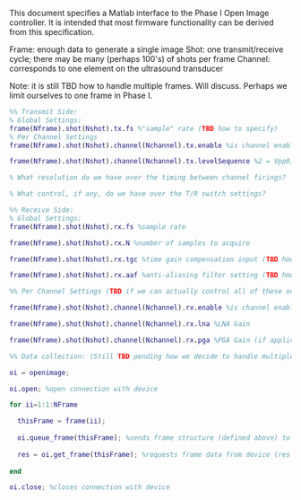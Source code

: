This document specifies a Matlab interface to the Phase I Open Image controller. It is intended that most firmware functionality can be derived from this specification.

Frame: enough data to generate a single image
Shot: one transmit/receive cycle; there may be many (perhaps 100's) of shots per frame
Channel: corresponds to one element on the ultrasound transducer

Note: it is still TBD how to handle multiple frames. Will discuss. Perhaps we limit ourselves to one frame in Phase I.

```matlab
%% Transmit Side:
% Global Settings:
frame(Nframe).shot(Nshot).tx.fs %"sample" rate (TBD how to specify)
% Per Channel Settings
frame(Nframe).shot(Nshot).channel(Nchannel).tx.enable %is channel enabled

frame(Nframe).shot(Nshot).channel(Nchannel).tx.levelSequence %2 = Vpp0, 1 = Vpp1, 0 = RTZ, -1 = Vnn1, -2 = Vnn1; e.g., [2 -2] would be  single-cycle square wave (Note we want to be able to do transmit-side beamforming; what timing resolution do we have on one pulse's firing relative to the others?)

% What resolution do we have over the timing between channel firings?

% What control, if any, do we have over the T/R switch settings?

%% Receive Side:
% Global Settings:
frame(Nframe).shot(Nshot).rx.fs %sample rate

frame(Nframe).shot(Nshot).rx.N %number of samples to acquire

frame(Nframe).shot(Nshot).rx.tgc %time gain compensation input (TBD how to specify)(Note this will drive a DAC that drives the AFE)

frame(Nframe).shot(Nshot).rx.aaf %anti-aliasing filter setting (TBD how to specify)

%% Per Channel Settings (TBD if we can actually control all of these on a per-channel basis)

frame(Nframe).shot(Nshot).channel(Nchannel).rx.enable %is channel enabled

frame(Nframe).shot(Nshot).channel(Nchannel).rx.lna %LNA Gain

frame(Nframe).shot(Nshot).channel(Nchannel).rx.pga %PGA Gain (if applicable)

%% Data collection: (Still TBD pending how we decide to handle multiple frames)

oi = openimage;

oi.open; %open connection with device

for ii=1:1:NFrame

  thisFrame = frame(ii);
  
  oi.queue_frame(thisFrame); %sends frame structure (defined above) to device
  
  res = oi.get_frame(thisFrame); %requests frame data from device (res includes a Nshot x Nchannel x Nsample matrix of raw data)
  
end

oi.close; %closes connection with device
```
